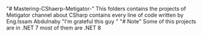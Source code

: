 "# Mastering-CShaerp-Metigator-" 
This folders contains the projects of Metigator channel about CSharp contains every line of code written by Eng.Issam Abdulnaby  "I'm grateful this guy "
"# Note"
Some of this projects are in .NET 7 most of them are .NET 8
